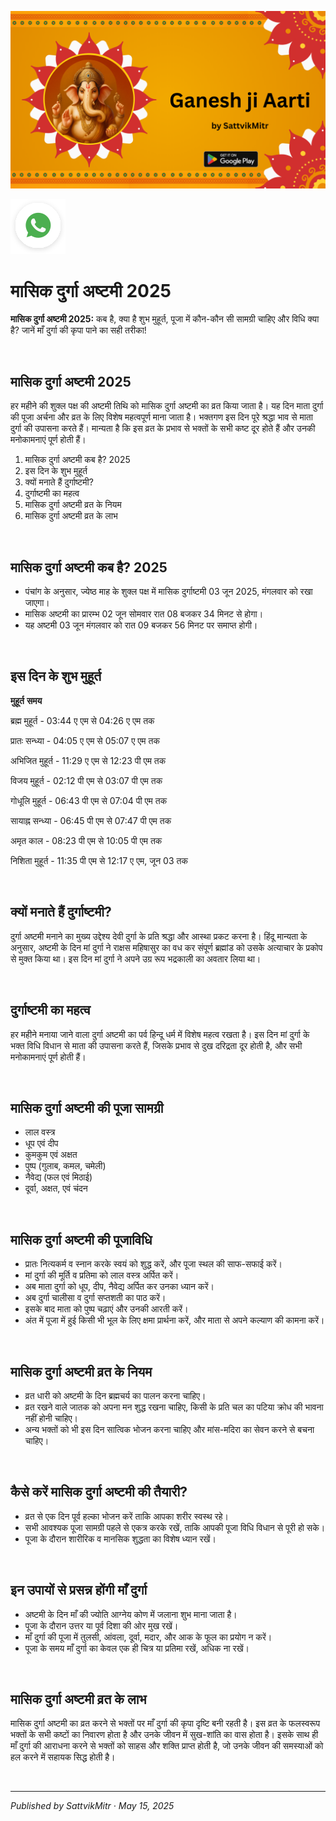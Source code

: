 <!-- Banner SVG -->
![Banner](https://raw.githubusercontent.com/anandwana001/content-repo/refs/heads/main/aarti/ganesh/ganesh_ji_aarti_banner.png)

<!-- Share & WhatsApp icons as SVG -->
<a href="https://api.whatsapp.com/send?text=Check%20out%20this%20article%20in%20the%20Hanuman%20Chalisa%20app%3A%20https%3A%2F%2Fwww.sattvikmitr.com%2Farticles%3FcontentUrl%3Dhttps%253A%252F%252Fraw.githubusercontent.com%252Fanandwana001%252Fcontent-repo%252Frefs%252Fheads%252Fmain%252Faarti%252Fganesh%252Fganesh_aarti_english.md%26title%3DGanesh%2520Aarti">
  <img src="https://raw.githubusercontent.com/anandwana001/content-repo/refs/heads/main/assets/ic_wtsapp_share_rounded.svg" alt="WhatsApp"/>
</a>

<br>

# मासिक दुर्गा अष्टमी 2025
**मासिक दुर्गा अष्टमी 2025:** कब है, क्या है शुभ मुहूर्त, पूजा में कौन-कौन सी सामग्री चाहिए और विधि क्या है? जानें माँ दुर्गा की कृपा पाने का सही तरीका!

<br>

## मासिक दुर्गा अष्टमी 2025
हर महीने की शुक्ल पक्ष की अष्टमी तिथि को मासिक दुर्गा अष्टमी का व्रत किया जाता है। यह दिन माता दुर्गा की पूजा अर्चना और व्रत के लिए विशेष महत्वपूर्ण माना जाता है। भक्तगण इस दिन पूरे श्रद्धा भाव से माता दुर्गा की उपासना करते हैं। मान्यता है कि इस व्रत के प्रभाव से भक्तों के सभी कष्ट दूर होते हैं और उनकी मनोकामनाएं पूर्ण होती हैं।

1. मासिक दुर्गा अष्टमी कब है? 2025
2. इस दिन के शुभ मुहूर्त
3. क्यों मनाते हैं दुर्गाष्टमी?
4. दुर्गाष्टमी का महत्व
5. मासिक दुर्गा अष्टमी व्रत के नियम
6. मासिक दुर्गा अष्टमी व्रत के लाभ

<br>

## मासिक दुर्गा अष्टमी कब है? 2025
- पंचांग के अनुसार, ज्येष्ठ माह के शुक्ल पक्ष में मासिक दुर्गाष्टमी 03 जून 2025, मंगलवार को रखा जाएगा।
- मासिक अष्टमी का प्रारम्भ 02 जून सोमवार रात 08 बजकर 34 मिनट से होगा।
- यह अष्टमी 03 जून मंगलवार को रात 09 बजकर 56 मिनट पर समाप्त होगी।

<br>

## इस दिन के शुभ मुहूर्त
**मुहूर्त**               **समय**

ब्रह्म मुहूर्त      -      03:44 ए एम से 04:26 ए एम तक

प्रातः सन्ध्या      -    04:05 ए एम से 05:07 ए एम तक

अभिजित मुहूर्त      -   11:29 ए एम से 12:23 पी एम तक

विजय मुहूर्त       -   02:12 पी एम से 03:07 पी एम तक

गोधूलि मुहूर्त        -  06:43 पी एम से 07:04 पी एम तक

सायाह्न सन्ध्या        - 06:45 पी एम से 07:47 पी एम तक

अमृत काल         -  08:23 पी एम से 10:05 पी एम तक

निशिता मुहूर्त        -  11:35 पी एम से 12:17 ए एम, जून 03 तक

 
 <br>


 

 	 
## क्यों मनाते हैं दुर्गाष्टमी?
दुर्गा अष्टमी मनाने का मुख्य उद्देश्य देवी दुर्गा के प्रति श्रद्धा और आस्था प्रकट करना है। हिंदू मान्यता के अनुसार, अष्टमी के दिन मां दुर्गा ने राक्षस महिषासुर का वध कर संपूर्ण ब्रह्मांड को उसके अत्याचार के प्रकोप से मुक्त किया था। इस दिन मां दुर्गा ने अपने उग्र रूप भद्रकाली का अवतार लिया था।

<br>


## दुर्गाष्टमी का महत्व
हर महीने मनाया जाने वाला दुर्गा अष्टमी का पर्व हिन्दू धर्म में विशेष महत्व रखता है। इस दिन मां दुर्गा के भक्त विधि विधान से माता की उपासना करते हैं, जिसके प्रभाव से दुख दरिद्रता दूर होती है, और सभी मनोकामनाएं पूर्ण होती हैं।

<br>


## मासिक दुर्गा अष्टमी की पूजा सामग्री
- लाल वस्त्र
- धूप एवं दीप
- कुमकुम एवं अक्षत
- पुष्प (गुलाब, कमल, चमेली)
- नैवेद्य (फल एवं मिठाई)
- दूर्वा, अक्षत, एवं चंदन

<br>

## मासिक दुर्गा अष्टमी की पूजाविधि
- प्रातः नित्यकर्म व स्नान करके स्वयं को शुद्ध करें, और पूजा स्थल की साफ-सफाई करें।
- मां दुर्गा की मूर्ति व प्रतिमा को लाल वस्त्र अर्पित करें।
- अब माता दुर्गा को धूप, दीप, नैवेद्य अर्पित कर उनका ध्यान करें।
- अब दुर्गा चालीसा व दुर्गा सप्तशती का पाठ करें।
- इसके बाद माता को पुष्प चढ़ाएं और उनकी आरती करें।
- अंत में पूजा में हुई किसी भी भूल के लिए क्षमा प्रार्थना करें, और माता से अपने कल्याण की कामना करें।

<br>

## मासिक दुर्गा अष्टमी व्रत के नियम
- व्रत धारी को अष्टमी के दिन ब्रह्मचर्य का पालन करना चाहिए।
- व्रत रखने वाले जातक को अपना मन शुद्ध रखना चाहिए, किसी के प्रति चल का पटिया क्रोध की भावना नहीं होनी चाहिए।
- अन्य भक्तों को भी इस दिन सात्विक भोजन करना चाहिए और मांस-मदिरा का सेवन करने से बचना चाहिए।

<br>

## कैसे करें मासिक दुर्गा अष्टमी की तैयारी?
- व्रत से एक दिन पूर्व हल्का भोजन करें ताकि आपका शरीर स्वस्थ रहे।
- सभी आवश्यक पूजा सामग्री पहले से एकत्र करके रखें, ताकि आपकी पूजा विधि विधान से पूरी हो सके।
- पूजा के दौरान शारीरिक व मानसिक शुद्धता का विशेष ध्यान रखें।

<br>

## इन उपायों से प्रसन्न होंगी माँ दुर्गा
- अष्टमी के दिन माँ की ज्योति आग्नेय कोण में जलाना शुभ माना जाता है।
- पूजा के दौरान उत्तर या पूर्व दिशा की ओर मुख रखें।
- माँ दुर्गा की पूजा में तुलसी, आंवला, दूर्वा, मदार, और आक के फूल का प्रयोग न करें।
- पूजा के समय माँ दुर्गा का केवल एक ही चित्र या प्रतिमा रखें, अधिक ना रखें।

<br>

## मासिक दुर्गा अष्टमी व्रत के लाभ
मासिक दुर्गा अष्टमी का व्रत करने से भक्तों पर माँ दुर्गा की कृपा दृष्टि बनी रहती है। इस व्रत के फलस्वरूप भक्तों के सभी कष्टों का निवारण होता है और उनके जीवन में सुख-शांति का वास होता है। इसके साथ ही माँ दुर्गा की आराधना करने से भक्तों को साहस और शक्ति प्राप्त होती है, जो उनके जीवन की समस्याओं को हल करने में सहायक सिद्ध होती है।

<br>

---

*Published by SattvikMitr · May 15, 2025*
